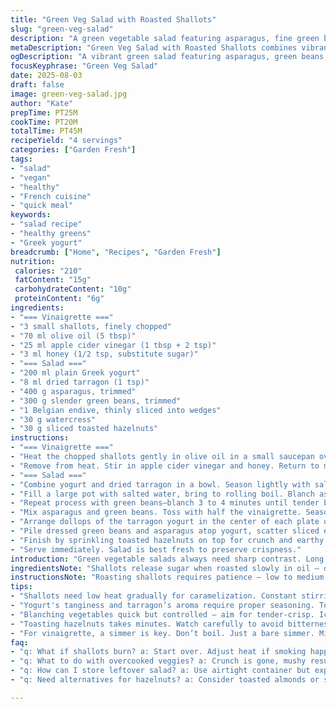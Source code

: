 ```yaml
---
title: "Green Veg Salad with Roasted Shallots"
slug: "green-veg-salad"
description: "A green vegetable salad featuring asparagus, fine green beans, and endive dressed with a sweet-tart vinaigrette of roasted shallots. Yogurt blended with dried tarragon adds creaminess beneath the salad, while toasted sliced hazelnuts replace almonds for nuttiness. Tarragon adds depth to the dressing and yogurt, interacting with the crisp watercress and peppery endive. Asparagus and beans blanched until tender-crisp retain snap, then shocked in ice water to fix color and stop cooking. Balanced acidity from cider vinegar, and the tender-sharp roasted shallots rounds out the layers of flavor."
metaDescription: "Green Veg Salad with Roasted Shallots combines vibrant greens, creamy yogurt, and roasted shallots for a fresh and balanced dish."
ogDescription: "A vibrant green salad featuring asparagus, green beans, roasted shallots, and creamy yogurt. Ideal for a light meal or side."
focusKeyphrase: "Green Veg Salad"
date: 2025-08-03
draft: false
image: green-veg-salad.jpg
author: "Kate"
prepTime: PT25M
cookTime: PT20M
totalTime: PT45M
recipeYield: "4 servings"
categories: ["Garden Fresh"]
tags:
- "salad"
- "vegan"
- "healthy"
- "French cuisine"
- "quick meal"
keywords:
- "salad recipe"
- "healthy greens"
- "Greek yogurt"
breadcrumb: ["Home", "Recipes", "Garden Fresh"]
nutrition: 
 calories: "210"
 fatContent: "15g"
 carbohydrateContent: "10g"
 proteinContent: "6g"
ingredients:
- "=== Vinaigrette ==="
- "3 small shallots, finely chopped"
- "70 ml olive oil (5 tbsp)"
- "25 ml apple cider vinegar (1 tbsp + 2 tsp)"
- "3 ml honey (1/2 tsp, substitute sugar)"
- "=== Salad ==="
- "200 ml plain Greek yogurt"
- "8 ml dried tarragon (1 tsp)"
- "400 g asparagus, trimmed"
- "300 g slender green beans, trimmed"
- "1 Belgian endive, thinly sliced into wedges"
- "30 g watercress"
- "30 g sliced toasted hazelnuts"
instructions:
- "=== Vinaigrette ==="
- "Heat the chopped shallots gently in olive oil in a small saucepan over medium heat. Listen for a steady sizzle. Stir constantly so they brown evenly without burning—aim for golden deep caramel color, about 7 minutes. Burnt bits are bitter, so watch closely."
- "Remove from heat. Stir in apple cider vinegar and honey. Return to medium heat just to bring the mixture to a bare simmer—10 seconds tops; bubbles forming and breaking rapidly but no boiling full-on. Remove immediately, cool briefly to warm but not hot. Season well with salt and pepper."
- "=== Salad ==="
- "Combine yogurt and dried tarragon in a bowl. Season lightly with salt and pepper. Set aside. Tarragon's aroma melds best resting while vegetables cook."
- "Fill a large pot with salted water, bring to rolling boil. Blanch asparagus spears until bright green and just tender when pierced with knife tip—about 2 to 3 minutes. Timing depends on thickness—thinner use less, thicker a little more. Immediately plunge into bowl of ice water to halt cooking and retain vibrant color and snap. Drain and pat dry. Chop spears into three sections each."
- "Repeat process with green beans—blanch 3 to 4 minutes until tender but crisp. Shock, drain, and dry."
- "Mix asparagus and green beans. Toss with half the vinaigrette. Season lightly with salt and pepper and mix gently but thoroughly so vinaigrette coats evenly. Let marinate 5 minutes minimum to bloom flavors."
- "Arrange dollops of the tarragon yogurt in the center of each plate or salad bowl, spreading thinly like a canvas."
- "Pile dressed green beans and asparagus atop yogurt, scatter sliced endive wedges and watercress evenly. Drizzle remaining vinaigrette over everything in quick zigzags."
- "Finish by sprinkling toasted hazelnuts on top for crunch and earthy depth."
- "Serve immediately. Salad is best fresh to preserve crispness."
introduction: "Green vegetable salads always need sharp contrast. Long thin beans paired with asparagus snap, but that basic crunch needs lift. Endive's bitterness, peppery watercress also punch through the creaminess of yogurt. Yogurt, not mayo — this keeps it light, tangy, and fresh. Tarragon’s a subtle aromatic herb; dried has a different edge, so adding it in both yogurt and vinaigrette maximizes aroma. Roasting shallots in oil until deeply brown releases intense flavor. Sweetness from honey balances acidity from cider vinegar. Toasted hazelnuts instead of almonds add a deeper, earthier crunch with buttery richness. Blanch vegetables carefully to preserve color and texture, shock in ice water fast enough before muffling that crunch. A good salad can be fragile; timing critical — overcooked leads to dullness, underdone makes tough eating. No fancy gadgets needed; just good knife skills and an eye for visual cues."
ingredientsNote: "Shallots release sugar when roasted slowly in oil — don’t rush this step or risk raw onion tang. Olive oil can be replaced with walnut or avocado oil for different flavor notes; stick to oils that do not overpower. Honey substitutes sugar perfectly here, adds mellow sweetness and slight viscosity which helps vinaigrette cling better to veg; maple syrup works but flavor will shift. Asparagus quality is key — fresh snapping stalks with tips tightly closed. If asparagus unavailable, substitute blanched broccolini or tender young zucchini ribbons. Green beans should be thin and fresh — thick beans get fibrous fast and ruin texture. Tarragon dried is more potent than fresh; if fresh is your only option, use double quantity but add gradually. Yogurt preferably thick Greek style; thinner yogurts make dressing runnier. Watercress is peppery but delicate; if unavailable, arugula or young spinach leaves offer a similar bite. Hazelnuts far better toasted than raw — flavor blooms and texture crunches. Sub almonds with toasted pistachios for a green splash and different earthiness."
instructionsNote: "Roasting shallots requires patience — low to medium heat, constant stirring, watch carefully for even deep golden color. If oil smokes, pan too hot; reduce heat. Vinegar added while still hot changes oils and sugar in oil for a light glaze. Yogurt and tarragon base provides tang and herbaceous aroma; adding salt here crucial to balance bitterness from greens. Blanch veggies one batch at a time in plenty of boiling salted water, timing based on thickness; test with fork tip for tender-crisp stage. Shock cold water bath stops cooking immediately, key to maintain color and texture. Mistake often is over-blanching — you want snap, not mush. Tossing vegetables gently with half vinaigrette ensures even coating without bruising greens. Allow marination briefly so acid softens surface but does not wilt. Spread yogurt first on plate to avoid dripping vinaigrette on bare plate later; it catches juices and adds visual contrast. Final drizzle of vinaigrette sharpens flavors and adds gloss. Scatter toasted nuts last to preserve crunch. Serve quickly — greens wilt with time and dressing so salad should be consumed within a couple hours at most. Good knives, sharp tongs, and fast hands helpful here."
tips:
- "Shallots need low heat gradually for caramelization. Constant stirring is crucial. Want that deep brown, but avoid burning. Use a balance of patience and a watchful eye."
- "Yogurt's tanginess and tarragon’s aroma require proper seasoning. Too little salt makes greens overpowering. Season yogurt lightly; let flavors mingle. It’s about balancing bitterness."
- "Blanching vegetables quick but controlled — aim for tender-crisp. Ice bath immediately after halting cooking. Drain well. Pat dry to avoid waterlogging your salad."
- "Toasting hazelnuts takes minutes. Watch carefully to avoid bitterness. Raw nuts won’t provide same punch. If hazelnuts unavailable, think toasted pistachios for different crunch."
- "For vinaigrette, a simmer is key. Don’t boil. Just a bare simmer. Mix ingredients while warm to meld flavors well. Honey can be swapped for sugar, maple syrup too."
faq:
- "q: What if shallots burn? a: Start over. Adjust heat if smoking happens. Medium-low is generally best. Stir often, should be golden, not brown."
- "q: What to do with overcooked veggies? a: Crunch is gone, mushy results. Maybe puree for soup? Keep it simple, season well."
- "q: How can I store leftover salad? a: Use airtight container but expect wilted greens. Best to keep dressing separate. Max 2 days in fridge. Needs eating quick."
- "q: Need alternatives for hazelnuts? a: Consider toasted almonds or seeds. They work fine. Just realize texture and flavor shift a bit. Choose what you like."

---
```

